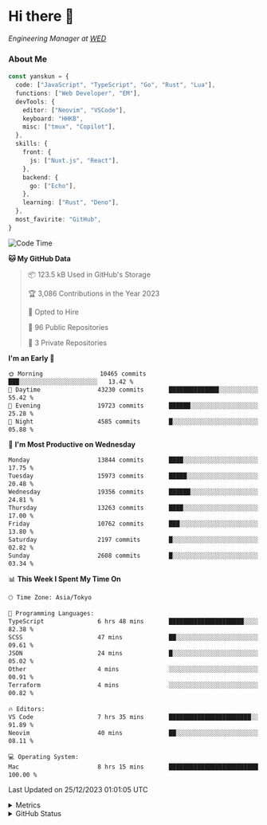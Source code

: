 # Hi there&nbsp;:wave:

<!-- ![Alt text](https://spotify-recently-played-readme.vercel.app/api?user=31kynbuubkiu3r4qh4hjuaglhfay) -->

_Engineering Manager at [WED](https://github.com/wedinc)_

### About Me

```ts
const yanskun = {
  code: ["JavaScript", "TypeScript", "Go", "Rust", "Lua"],
  functions: ["Web Developer", "EM"],
  devTools: {
    editor: ["Neovim", "VSCode"],
    keyboard: "HHKB",
    misc: ["tmux", "Copilot"],
  },
  skills: {
    front: {
      js: ["Nuxt.js", "React"],
    },
    backend: {
      go: ["Echo"],
    },
    learning: ["Rust", "Deno"],
  },
  most_favirite: "GitHub",
}
```

<!--START_SECTION:waka-->
![Code Time](http://img.shields.io/badge/Code%20Time-637%20hrs%2029%20mins-blue)

**🐱 My GitHub Data** 

> 📦 123.5 kB Used in GitHub's Storage 
 > 
> 🏆 3,086 Contributions in the Year 2023
 > 
> 💼 Opted to Hire
 > 
> 📜 96 Public Repositories 
 > 
> 🔑 3 Private Repositories 
 > 
**I'm an Early 🐤** 

```text
🌞 Morning                10465 commits       ███░░░░░░░░░░░░░░░░░░░░░░   13.42 % 
🌆 Daytime                43230 commits       ██████████████░░░░░░░░░░░   55.42 % 
🌃 Evening                19723 commits       ██████░░░░░░░░░░░░░░░░░░░   25.28 % 
🌙 Night                  4585 commits        █░░░░░░░░░░░░░░░░░░░░░░░░   05.88 % 
```
📅 **I'm Most Productive on Wednesday** 

```text
Monday                   13844 commits       ████░░░░░░░░░░░░░░░░░░░░░   17.75 % 
Tuesday                  15973 commits       █████░░░░░░░░░░░░░░░░░░░░   20.48 % 
Wednesday                19356 commits       ██████░░░░░░░░░░░░░░░░░░░   24.81 % 
Thursday                 13263 commits       ████░░░░░░░░░░░░░░░░░░░░░   17.00 % 
Friday                   10762 commits       ███░░░░░░░░░░░░░░░░░░░░░░   13.80 % 
Saturday                 2197 commits        █░░░░░░░░░░░░░░░░░░░░░░░░   02.82 % 
Sunday                   2608 commits        █░░░░░░░░░░░░░░░░░░░░░░░░   03.34 % 
```


📊 **This Week I Spent My Time On** 

```text
🕑︎ Time Zone: Asia/Tokyo

💬 Programming Languages: 
TypeScript               6 hrs 48 mins       █████████████████████░░░░   82.38 % 
SCSS                     47 mins             ██░░░░░░░░░░░░░░░░░░░░░░░   09.61 % 
JSON                     24 mins             █░░░░░░░░░░░░░░░░░░░░░░░░   05.02 % 
Other                    4 mins              ░░░░░░░░░░░░░░░░░░░░░░░░░   00.91 % 
Terraform                4 mins              ░░░░░░░░░░░░░░░░░░░░░░░░░   00.82 % 

🔥 Editors: 
VS Code                  7 hrs 35 mins       ███████████████████████░░   91.89 % 
Neovim                   40 mins             ██░░░░░░░░░░░░░░░░░░░░░░░   08.11 % 

💻 Operating System: 
Mac                      8 hrs 15 mins       █████████████████████████   100.00 % 
```


 Last Updated on 25/12/2023 01:01:05 UTC
<!--END_SECTION:waka-->

<details>
  <summary>Metrics</summary>
  <img src="https://github.com/yanskun/yanskun/blob/main/github-metrics.svg" alt="Metrics">
</details>

<details>
  <summary>GitHub Status</summary>
  <picture>
    <source media="(prefers-color-scheme: dark)" srcset="https://raw.githubusercontent.com/yanskun/yanskun/master/profile-summary-card-output/nord_dark/0-profile-details.svg">
   <img src="https://raw.githubusercontent.com/yanskun/yanskun/master/profile-summary-card-output/default/0-profile-details.svg">
  </picture>
  <br>
  <picture>
    <source media="(prefers-color-scheme: dark)" srcset="https://raw.githubusercontent.com/yanskun/yanskun/master/profile-summary-card-output/nord_dark/1-repos-per-language.svg">
   <img src="https://raw.githubusercontent.com/yanskun/yanskun/master/profile-summary-card-output/default/1-repos-per-language.svg">
  </picture>
  <picture>
    <source media="(prefers-color-scheme: dark)" srcset="https://raw.githubusercontent.com/yanskun/yanskun/master/profile-summary-card-output/nord_dark/2-most-commit-language.svg">
   <img src="https://raw.githubusercontent.com/yanskun/yanskun/master/profile-summary-card-output/default/2-most-commit-language.svg">
  </picture>
  <br>
  <picture>
    <source media="(prefers-color-scheme: dark)" srcset="https://raw.githubusercontent.com/yanskun/yanskun/master/profile-summary-card-output/nord_dark/3-stats.svg">
   <img src="https://raw.githubusercontent.com/yanskun/yanskun/master/profile-summary-card-output/default/3-stats.svg">
  </picture>
  <picture>
    <source media="(prefers-color-scheme: dark)" srcset="https://raw.githubusercontent.com/yanskun/yanskun/master/profile-summary-card-output/nord_dark/4-productive-time.svg">
   <img src="https://raw.githubusercontent.com/yanskun/yanskun/master/profile-summary-card-output/default/4-productive-time.svg">
  </picture>
</details>
